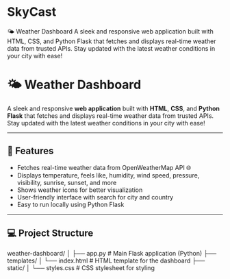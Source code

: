 # SkyCast
🌤️ Weather Dashboard A sleek and responsive web application built with HTML, CSS, and Python Flask that fetches and displays real-time weather data from trusted APIs. Stay updated with the latest weather conditions in your city with ease!

# 🌤️ Weather Dashboard

A sleek and responsive **web application** built with **HTML**, **CSS**, and **Python Flask** that fetches and displays real-time weather data from trusted APIs. Stay updated with the latest weather conditions in your city with ease!

---

## 🚀 Features

- Fetches real-time weather data from OpenWeatherMap API 🌐  
- Displays temperature, feels like, humidity, wind speed, pressure, visibility, sunrise, sunset, and more  
- Shows weather icons for better visualization  
- User-friendly interface with search for city and country  
- Easy to run locally using Python Flask

---

## 💻 Project Structure

weather-dashboard/
│
├── app.py # Main Flask application (Python)
├── templates/
│ └── index.html # HTML template for the dashboard
├── static/
│ └── styles.css # CSS stylesheet for styling
